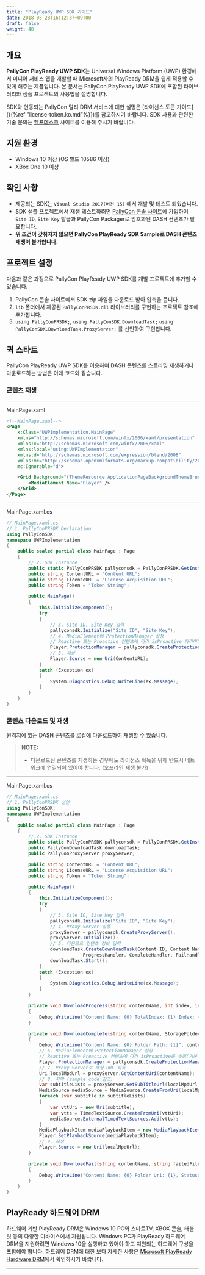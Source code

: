```yaml
---
title: "PlayReady UWP SDK 가이드"
date: 2018-08-28T16:12:37+09:00
draft: false
weight: 40
---
```


## 개요

**PallyCon PlayReady UWP SDK**는 Universal Windows Platform (UWP) 환경에서 미디어 서비스 앱을 개발할 때 Microsoft사의 PlayReady DRM을 쉽게 적용할 수 있게 해주는 제품입니다. 본 문서는 PallyCon PlayReady UWP SDK에 포함된 라이브러리와 샘플 프로젝트의 사용법을 설명합니다.

SDK와 연동되는 PallyCon 멀티 DRM 서비스에 대한 설명은 [라이선스 토큰 가이드]({{%ref "license-token.ko.md"%}})를 참고하시기 바랍니다.
SDK 사용과 관련한 기술 문의는 [헬프데스크](https://pallycon.zendesk.com) 사이트를 이용해 주시기 바랍니다.

## 지원 환경

- Windows 10 이상 (OS 빌드 10586 이상)
- XBox One 10 이상

## 확인 사항

- 제공되는 SDK는 `Visual Studio 2017(버전 15)` 에서 개발 및 테스트 되었습니다.
- SDK 샘플 프로젝트에서 재생 테스트하려면 [PallyCon 콘솔 사이트](https://console.pallycon.com)에 가입하여 `Site ID`, `Site Key` 발급과 PallyCon Packager로 암호화된 DASH 컨텐츠가 필요합니다.
- **위 조건이 갖춰지지 않으면 PallyCon PlayReady SDK Sample로 DASH 콘텐츠 재생이 불가합니다.**

## 프로젝트 설정

다음과 같은 과정으로 PallyCon PlayReady UWP SDK를 개발 프로젝트에 추가할 수 있습니다.

1. PallyCon 콘솔 사이트에서 SDK zip 파일을 다운로드 받아 압축을 풉니다.
2. `lib` 폴더에서 제공된 `PallyConPRSDK.dll` 라이브러리를 구현하는 프로젝트 참조에 추가합니다.
3. `using PallyConPRSDK;`, `using PallyConSDK.DownloadTask;` `using PallyConSDK.DownloadTask.ProxyServer;` 를 선언하여 구현합니다.

## 퀵 스타트

PallyCon PlayReady UWP SDK를 이용하여 DASH 콘텐츠를 스트리밍 재생하거나 다운로드하는 방법은 아래 코드와 같습니다.

### 콘텐츠 재생

***
MainPage.xaml

~~~xml
<!--MainPage.xaml-->
<Page
    x:Class="UWPImplementation.MainPage"
    xmlns="http://schemas.microsoft.com/winfx/2006/xaml/presentation"
    xmlns:x="http://schemas.microsoft.com/winfx/2006/xaml"
    xmlns:local="using:UWPImplementation"
    xmlns:d="http://schemas.microsoft.com/expression/blend/2008"
    xmlns:mc="http://schemas.openxmlformats.org/markup-compatibility/2006"
    mc:Ignorable="d">

    <Grid Background="{ThemeResource ApplicationPageBackgroundThemeBrush}">
        <MediaElement Name="Player" />
    </Grid>
</Page>
~~~

***
MainPage.xaml.cs

~~~cs
// MainPage.xaml.cs
// 1. PallyConPRSDK Declaration
using PallyConSDK;
namespace UWPImplementation
{
    public sealed partial class MainPage : Page
    {
    	// 2. SDK Instance
        public static PallyConPRSDK pallyconsdk = PallyConPRSDK.GetInstance;
        public string ContentURL = "Content URL";
        public string LicenseURL = "License Acquisition URL";
        public string Token = "Token String";

        public MainPage()
        {
            this.InitializeComponent();
            try
            {
            	// 3. Site ID, Site Key 입력
                pallyconsdk.Initialize("Site ID", "Site Key");
                // 4. MediaElement에 ProtectionManager 설정
                // Reactive 또는 Proactive 컨텐츠에 따라 isProactive 파라미터를 설정. 기본: false(Reactive).
                Player.ProtectionManager = pallyconsdk.CreateProtectionManagerByToken(ContentURL, LicenseURL, Token, false);
                // 5. 재생
                Player.Source = new Uri(ContentURL);
            }
            catch (Exception ex)
            {
                System.Diagnostics.Debug.WriteLine(ex.Message);
            }
        }
    }
}
~~~

### 콘텐츠 다운로드 및 재생

원격지에 있는 DASH 콘텐츠를 로컬에 다운로드하여 재생할 수 있습니다.

> **NOTE:** 
> * 다운로드된 콘텐츠를 재생하는 경우에도 라이선스 획득을 위해 반드시 네트워크에 연결되어 있어야 합니다. (오프라인 재생 불가)

***
MainPage.xaml.cs

~~~Cs
// MainPage.xaml.cs
// 1. PallyConPRSDK 선언
using PallyConSDK;
namespace UWPImplementation
{
    public sealed partial class MainPage : Page
    {
    	// 2. SDK Instance
        public static PallyConPRSDK pallyconsdk = PallyConPRSDK.GetInstance;
        public PallyConDownloadTask downloadTask;
        public PallyConProxyServer proxyServer;

        public string ContentURL = "Content URL";
        public string LicenseURL = "License Acquisition URL";
        public string Token = "Token String";

        public MainPage()
        {
            this.InitializeComponent();
            try
            {
            	// 3. Site ID, Site Key 입력
                pallyconsdk.Initialize("Site ID", "Site Key");
                // 4. Proxy Server 실행
                proxyServer = pallyconsdk.CreateProxyServer();
                proxyServer.Initialize();
                // 5. 다운로드 컨텐츠 정보 입력
                downloadTask.CreateDownloadTask(Content ID, Content Name, Content URL,
                			ProgressHandler, CompleteHandler, FailHandler);
				downloadTask.Start();
            }
            catch (Exception ex)
            {
                System.Diagnostics.Debug.WriteLine(ex.Message);
            }
        }

        private void DownloadProgress(string contentName, int index, int totalIndex)
        {
        	Debug.WriteLine("Content Name: {0} TotalIndex: {1} Index: {2}", contentName, totalIndex, index);
        }

        private void DownloadComplete(string contentName, StorageFolder fileFolder)
        {
        	Debug.WriteLine("Content Name: {0} Folder Path: {1}", contentName, fileFolder.Path);
            // 6. MediaElement에 ProtectionManager 설정
            // Reactive 또는 Proactive 컨텐츠에 따라 isProactive를 설정(기본 Reactive)
            Player.ProtectionManager = pallyconsdk.CreateProtectionManagerByToken(ContentURL, LicenseURL, Token, false);
            // 7. Proxy Server로 재생 URL 획득
            Uri localMpdUrl = proxyServer.GetContentUri(contentName);
            // 8. 자막 (sample code 참조)
            var subtitleLists = proxyServer.GetSubTitleUrl(localMpdUrl, contentName)
            MediaSource mediaSource = MediaSource.CreateFromUri(localMpdUrl);
            foreach (var subtitle in subtitleLists)
            {
            	var vttUri = new Uri(subtitle);
                var vtts = TimedTextSource.CreateFromUri(vttUri);
                mediaSource.ExternalTimedTextSources.Add(vtts);
            }
            MediaPlaybackItem mediaPlaybackItem = new MediaPlaybackItem(mediaSource);
            Player.SetPlaybackSource(mediaPlaybackItem);
            // 9. 재생
            Player.Source = new Uri(localMpdUrl);
        }

        private void DownloadFail(string contentName, string failedFileUrl, HttpResponseMessage response)
        {
        	Debug.WriteLine("Content Name: {0} Folder Uri: {1}, StatusCode: {2}", contentName, failedFileUrl, response.StatusCode);
        }
    }
}
~~~

## PlayReady 하드웨어 DRM

하드웨어 기반 PlayReady DRM은 Windows 10 PC와 스마트TV, XBOX 콘솔, 태블릿 등의 다양한 디바이스에서 지원됩니다. Windows PC가 PlayReady 하드웨어 DRM을 지원하려면 Windows 10을 실행하고 있어야 하고 지원되는 하드웨어 구성을 포함해야 합니다. 하드웨어 DRM에 대한 보다 자세한 사항은 [Microsoft PlayReady Hardware DRM](https://docs.microsoft.com/ko-kr/windows/uwp/audio-video-camera/hardware-drm)에서 확인하시기 바랍니다.

***
